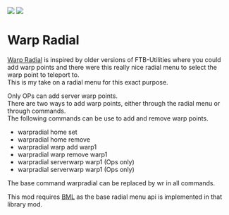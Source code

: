 [![](http://cf.way2muchnoise.eu/full_375446_downloads.svg)](https://www.curseforge.com/minecraft/mc-mods/warp-radial)
[![](http://cf.way2muchnoise.eu/versions/375446.svg)](https://www.curseforge.com/minecraft/mc-mods/warp-radial)
# Warp Radial
[Warp Radial](https://www.curseforge.com/minecraft/mc-mods/warp-radial) is inspired by older versions of FTB-Utilities where you could add warp points and there were this really nice radial menu to select the warp point to teleport to.  
This is my take on a radial menu for this exact purpose.

Only OPs can add server warp points.  
There are two ways to add warp points, either through the radial menu or through commands.  
The following commands can be use to add and remove warp points.
- warpradial home set
- warpradial home remove
- warpradial warp add warp1
- warpradial warp remove warp1
- warpradial serverwarp warp1 (Ops only)
- warpradial serverwarp warp1 (Ops only)

The base command warpradial can be replaced by wr in all commands.

This mod requires [BML](https://github.com/Crimix/bml) as the base radial menu api is implemented in that library mod.  
